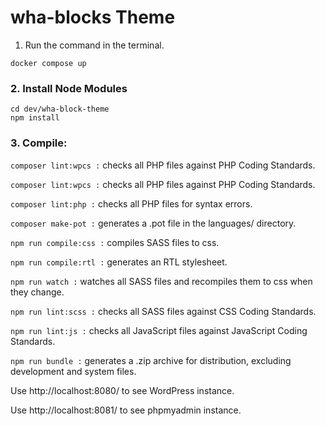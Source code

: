 # wha-blocks Theme
1. Run the command in the terminal.

```
docker compose up 
```

### 2. Install Node Modules

```
cd dev/wha-block-theme
npm install
```

### 3. Compile:

``composer lint:wpcs :`` checks all PHP files against PHP Coding Standards.

``composer lint:wpcs :`` checks all PHP files against PHP Coding Standards.

``composer lint:php :`` checks all PHP files for syntax errors.

``composer make-pot :`` generates a .pot file in the languages/ directory.

``npm run compile:css :`` compiles SASS files to css.

``npm run compile:rtl :`` generates an RTL stylesheet.

``npm run watch :`` watches all SASS files and recompiles them to css when they change.

``npm run lint:scss :`` checks all SASS files against CSS Coding Standards.

``npm run lint:js :`` checks all JavaScript files against JavaScript Coding Standards.

``npm run bundle :`` generates a .zip archive for distribution, excluding development and system files.

Use http://localhost:8080/ to see WordPress instance.

Use http://localhost:8081/ to see phpmyadmin instance.
